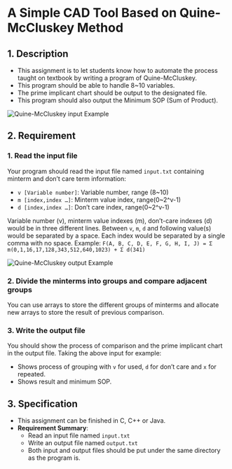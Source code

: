 # A Simple CAD Tool Based on Quine-McCluskey Method

## 1. Description
- This assignment is to let students know how to automate the process taught on textbook by writing a program of Quine-McCluskey.
- This program should be able to handle 8~10 variables.
- The prime implicant chart should be output to the designated file.
- This program should also output the Minimum SOP (Sum of Product).

![Quine-McCluskey input Example](../../../Downloads/input.png)

## 2. Requirement

### 1. Read the input file
Your program should read the input file named `input.txt` containing minterm and don’t care term information:
- `v [Variable number]`: Variable number, range (8~10)
- `m [index,index …]`: Minterm value index, range(0~2^v-1)
- `d [index,index …]`: Don’t care index, range(0~2^v-1)

Variable number (v), minterm value indexes (m), don’t-care indexes (d) would be in three different lines.
Between `v`, `m`, `d` and following value(s) would be separated by a space. Each index would be separated by a single comma with no space.
Example: `F(A, B, C, D, E, F, G, H, I, J) = Σ m(0,1,16,17,128,343,512,640,1023) + Σ d(341)`

![Quine-McCluskey output Example](../../../Downloads/ex.png)

### 2. Divide the minterms into groups and compare adjacent groups
You can use arrays to store the different groups of minterms and allocate new arrays to store the result of previous comparison.

### 3. Write the output file
You should show the process of comparison and the prime implicant chart in the output file. Taking the above input for example:
- Shows process of grouping with `v` for used, `d` for don’t care and `x` for repeated.
- Shows result and minimum SOP.

## 3. Specification
- This assignment can be finished in C, C++ or Java.
- **Requirement Summary**:
  - Read an input file named `input.txt`
  - Write an output file named `output.txt`
  - Both input and output files should be put under the same directory as the program is.
